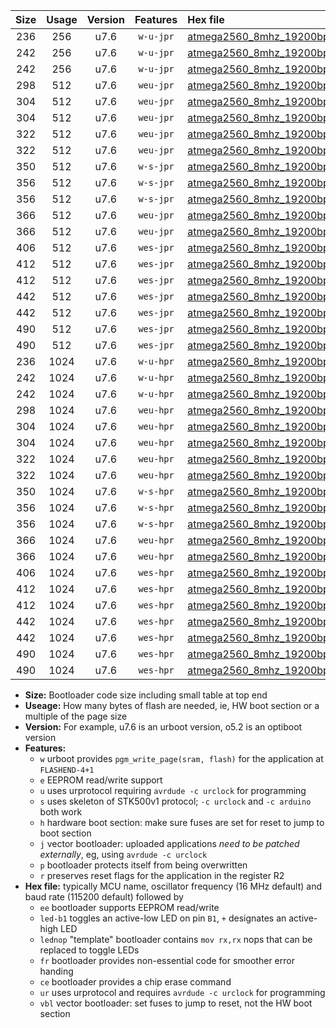 |Size|Usage|Version|Features|Hex file|
|:-:|:-:|:-:|:-:|:--|
|236|256|u7.6|`w-u-jpr`|[atmega2560_8mhz_19200bps_ur_vbl.hex](https://raw.githubusercontent.com/stefanrueger/urboot/main/atmega2560_8mhz_19200bps_ur_vbl.hex)|
|242|256|u7.6|`w-u-jpr`|[atmega2560_8mhz_19200bps_led+b7_ur_vbl.hex](https://raw.githubusercontent.com/stefanrueger/urboot/main/atmega2560_8mhz_19200bps_led+b7_ur_vbl.hex)|
|242|256|u7.6|`w-u-jpr`|[atmega2560_8mhz_19200bps_lednop_ur_vbl.hex](https://raw.githubusercontent.com/stefanrueger/urboot/main/atmega2560_8mhz_19200bps_lednop_ur_vbl.hex)|
|298|512|u7.6|`weu-jpr`|[atmega2560_8mhz_19200bps_ee_ur_vbl.hex](https://raw.githubusercontent.com/stefanrueger/urboot/main/atmega2560_8mhz_19200bps_ee_ur_vbl.hex)|
|304|512|u7.6|`weu-jpr`|[atmega2560_8mhz_19200bps_ee_led+b7_ur_vbl.hex](https://raw.githubusercontent.com/stefanrueger/urboot/main/atmega2560_8mhz_19200bps_ee_led+b7_ur_vbl.hex)|
|304|512|u7.6|`weu-jpr`|[atmega2560_8mhz_19200bps_ee_lednop_ur_vbl.hex](https://raw.githubusercontent.com/stefanrueger/urboot/main/atmega2560_8mhz_19200bps_ee_lednop_ur_vbl.hex)|
|322|512|u7.6|`weu-jpr`|[atmega2560_8mhz_19200bps_ee_led+b7_fr_ur_vbl.hex](https://raw.githubusercontent.com/stefanrueger/urboot/main/atmega2560_8mhz_19200bps_ee_led+b7_fr_ur_vbl.hex)|
|322|512|u7.6|`weu-jpr`|[atmega2560_8mhz_19200bps_ee_lednop_fr_ur_vbl.hex](https://raw.githubusercontent.com/stefanrueger/urboot/main/atmega2560_8mhz_19200bps_ee_lednop_fr_ur_vbl.hex)|
|350|512|u7.6|`w-s-jpr`|[atmega2560_8mhz_19200bps_vbl.hex](https://raw.githubusercontent.com/stefanrueger/urboot/main/atmega2560_8mhz_19200bps_vbl.hex)|
|356|512|u7.6|`w-s-jpr`|[atmega2560_8mhz_19200bps_led+b7_vbl.hex](https://raw.githubusercontent.com/stefanrueger/urboot/main/atmega2560_8mhz_19200bps_led+b7_vbl.hex)|
|356|512|u7.6|`w-s-jpr`|[atmega2560_8mhz_19200bps_lednop_vbl.hex](https://raw.githubusercontent.com/stefanrueger/urboot/main/atmega2560_8mhz_19200bps_lednop_vbl.hex)|
|366|512|u7.6|`weu-jpr`|[atmega2560_8mhz_19200bps_ee_led+b7_fr_ce_ur_vbl.hex](https://raw.githubusercontent.com/stefanrueger/urboot/main/atmega2560_8mhz_19200bps_ee_led+b7_fr_ce_ur_vbl.hex)|
|366|512|u7.6|`weu-jpr`|[atmega2560_8mhz_19200bps_ee_lednop_fr_ce_ur_vbl.hex](https://raw.githubusercontent.com/stefanrueger/urboot/main/atmega2560_8mhz_19200bps_ee_lednop_fr_ce_ur_vbl.hex)|
|406|512|u7.6|`wes-jpr`|[atmega2560_8mhz_19200bps_ee_vbl.hex](https://raw.githubusercontent.com/stefanrueger/urboot/main/atmega2560_8mhz_19200bps_ee_vbl.hex)|
|412|512|u7.6|`wes-jpr`|[atmega2560_8mhz_19200bps_ee_led+b7_vbl.hex](https://raw.githubusercontent.com/stefanrueger/urboot/main/atmega2560_8mhz_19200bps_ee_led+b7_vbl.hex)|
|412|512|u7.6|`wes-jpr`|[atmega2560_8mhz_19200bps_ee_lednop_vbl.hex](https://raw.githubusercontent.com/stefanrueger/urboot/main/atmega2560_8mhz_19200bps_ee_lednop_vbl.hex)|
|442|512|u7.6|`wes-jpr`|[atmega2560_8mhz_19200bps_ee_led+b7_fr_vbl.hex](https://raw.githubusercontent.com/stefanrueger/urboot/main/atmega2560_8mhz_19200bps_ee_led+b7_fr_vbl.hex)|
|442|512|u7.6|`wes-jpr`|[atmega2560_8mhz_19200bps_ee_lednop_fr_vbl.hex](https://raw.githubusercontent.com/stefanrueger/urboot/main/atmega2560_8mhz_19200bps_ee_lednop_fr_vbl.hex)|
|490|512|u7.6|`wes-jpr`|[atmega2560_8mhz_19200bps_ee_led+b7_fr_ce_vbl.hex](https://raw.githubusercontent.com/stefanrueger/urboot/main/atmega2560_8mhz_19200bps_ee_led+b7_fr_ce_vbl.hex)|
|490|512|u7.6|`wes-jpr`|[atmega2560_8mhz_19200bps_ee_lednop_fr_ce_vbl.hex](https://raw.githubusercontent.com/stefanrueger/urboot/main/atmega2560_8mhz_19200bps_ee_lednop_fr_ce_vbl.hex)|
|236|1024|u7.6|`w-u-hpr`|[atmega2560_8mhz_19200bps_ur.hex](https://raw.githubusercontent.com/stefanrueger/urboot/main/atmega2560_8mhz_19200bps_ur.hex)|
|242|1024|u7.6|`w-u-hpr`|[atmega2560_8mhz_19200bps_led+b7_ur.hex](https://raw.githubusercontent.com/stefanrueger/urboot/main/atmega2560_8mhz_19200bps_led+b7_ur.hex)|
|242|1024|u7.6|`w-u-hpr`|[atmega2560_8mhz_19200bps_lednop_ur.hex](https://raw.githubusercontent.com/stefanrueger/urboot/main/atmega2560_8mhz_19200bps_lednop_ur.hex)|
|298|1024|u7.6|`weu-hpr`|[atmega2560_8mhz_19200bps_ee_ur.hex](https://raw.githubusercontent.com/stefanrueger/urboot/main/atmega2560_8mhz_19200bps_ee_ur.hex)|
|304|1024|u7.6|`weu-hpr`|[atmega2560_8mhz_19200bps_ee_led+b7_ur.hex](https://raw.githubusercontent.com/stefanrueger/urboot/main/atmega2560_8mhz_19200bps_ee_led+b7_ur.hex)|
|304|1024|u7.6|`weu-hpr`|[atmega2560_8mhz_19200bps_ee_lednop_ur.hex](https://raw.githubusercontent.com/stefanrueger/urboot/main/atmega2560_8mhz_19200bps_ee_lednop_ur.hex)|
|322|1024|u7.6|`weu-hpr`|[atmega2560_8mhz_19200bps_ee_led+b7_fr_ur.hex](https://raw.githubusercontent.com/stefanrueger/urboot/main/atmega2560_8mhz_19200bps_ee_led+b7_fr_ur.hex)|
|322|1024|u7.6|`weu-hpr`|[atmega2560_8mhz_19200bps_ee_lednop_fr_ur.hex](https://raw.githubusercontent.com/stefanrueger/urboot/main/atmega2560_8mhz_19200bps_ee_lednop_fr_ur.hex)|
|350|1024|u7.6|`w-s-hpr`|[atmega2560_8mhz_19200bps.hex](https://raw.githubusercontent.com/stefanrueger/urboot/main/atmega2560_8mhz_19200bps.hex)|
|356|1024|u7.6|`w-s-hpr`|[atmega2560_8mhz_19200bps_led+b7.hex](https://raw.githubusercontent.com/stefanrueger/urboot/main/atmega2560_8mhz_19200bps_led+b7.hex)|
|356|1024|u7.6|`w-s-hpr`|[atmega2560_8mhz_19200bps_lednop.hex](https://raw.githubusercontent.com/stefanrueger/urboot/main/atmega2560_8mhz_19200bps_lednop.hex)|
|366|1024|u7.6|`weu-hpr`|[atmega2560_8mhz_19200bps_ee_led+b7_fr_ce_ur.hex](https://raw.githubusercontent.com/stefanrueger/urboot/main/atmega2560_8mhz_19200bps_ee_led+b7_fr_ce_ur.hex)|
|366|1024|u7.6|`weu-hpr`|[atmega2560_8mhz_19200bps_ee_lednop_fr_ce_ur.hex](https://raw.githubusercontent.com/stefanrueger/urboot/main/atmega2560_8mhz_19200bps_ee_lednop_fr_ce_ur.hex)|
|406|1024|u7.6|`wes-hpr`|[atmega2560_8mhz_19200bps_ee.hex](https://raw.githubusercontent.com/stefanrueger/urboot/main/atmega2560_8mhz_19200bps_ee.hex)|
|412|1024|u7.6|`wes-hpr`|[atmega2560_8mhz_19200bps_ee_led+b7.hex](https://raw.githubusercontent.com/stefanrueger/urboot/main/atmega2560_8mhz_19200bps_ee_led+b7.hex)|
|412|1024|u7.6|`wes-hpr`|[atmega2560_8mhz_19200bps_ee_lednop.hex](https://raw.githubusercontent.com/stefanrueger/urboot/main/atmega2560_8mhz_19200bps_ee_lednop.hex)|
|442|1024|u7.6|`wes-hpr`|[atmega2560_8mhz_19200bps_ee_led+b7_fr.hex](https://raw.githubusercontent.com/stefanrueger/urboot/main/atmega2560_8mhz_19200bps_ee_led+b7_fr.hex)|
|442|1024|u7.6|`wes-hpr`|[atmega2560_8mhz_19200bps_ee_lednop_fr.hex](https://raw.githubusercontent.com/stefanrueger/urboot/main/atmega2560_8mhz_19200bps_ee_lednop_fr.hex)|
|490|1024|u7.6|`wes-hpr`|[atmega2560_8mhz_19200bps_ee_led+b7_fr_ce.hex](https://raw.githubusercontent.com/stefanrueger/urboot/main/atmega2560_8mhz_19200bps_ee_led+b7_fr_ce.hex)|
|490|1024|u7.6|`wes-hpr`|[atmega2560_8mhz_19200bps_ee_lednop_fr_ce.hex](https://raw.githubusercontent.com/stefanrueger/urboot/main/atmega2560_8mhz_19200bps_ee_lednop_fr_ce.hex)|

- **Size:** Bootloader code size including small table at top end
- **Useage:** How many bytes of flash are needed, ie, HW boot section or a multiple of the page size
- **Version:** For example, u7.6 is an urboot version, o5.2 is an optiboot version
- **Features:**
  + `w` urboot provides `pgm_write_page(sram, flash)` for the application at `FLASHEND-4+1`
  + `e` EEPROM read/write support
  + `u` uses urprotocol requiring `avrdude -c urclock` for programming
  + `s` uses skeleton of STK500v1 protocol; `-c urclock` and `-c arduino` both work
  + `h` hardware boot section: make sure fuses are set for reset to jump to boot section
  + `j` vector bootloader: uploaded applications *need to be patched externally*, eg, using `avrdude -c urclock`
  + `p` bootloader protects itself from being overwritten
  + `r` preserves reset flags for the application in the register R2
- **Hex file:** typically MCU name, oscillator frequency (16 MHz default) and baud rate (115200 default) followed by
  + `ee` bootloader supports EEPROM read/write
  + `led-b1` toggles an active-low LED on pin `B1`, `+` designates an active-high LED
  + `lednop` "template" bootloader contains `mov rx,rx` nops that can be replaced to toggle LEDs
  + `fr` bootloader provides non-essential code for smoother error handing
  + `ce` bootloader provides a chip erase command
  + `ur` uses urprotocol and requires `avrdude -c urclock` for programming
  + `vbl` vector bootloader: set fuses to jump to reset, not the HW boot section
